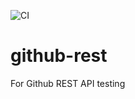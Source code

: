 ![CI](https://github.com/ekarpovs/github-rest/workflows/CI/badge.svg)

# github-rest
For Github REST API testing 
